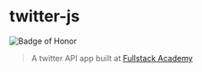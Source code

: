 # twitter-js
![Badge of Honor](https://img.shields.io/badge/Built%20at-Fullstack-green.svg?style=flat-square)
>A twitter API app built at [Fullstack Academy](http://www.fullstackacademy.com)
